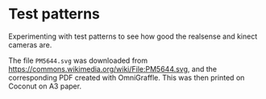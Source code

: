 # Test patterns

Experimenting with test patterns to see how good the realsense and kinect cameras are.

The file `PM5644.svg` was downloaded from <https://commons.wikimedia.org/wiki/File:PM5644.svg>, and the corresponding PDF created with OmniGraffle. This was then printed on Coconut on A3 paper.

